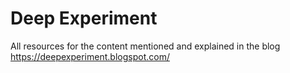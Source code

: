 # Deep Experiment

All resources for the content mentioned and explained in the blog <a>https://deepexperiment.blogspot.com/</a>
